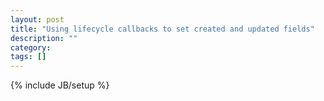 ```yaml
---
layout: post
title: "Using lifecycle callbacks to set created and updated fields"
description: ""
category: 
tags: []
---
```

{% include JB/setup %}
